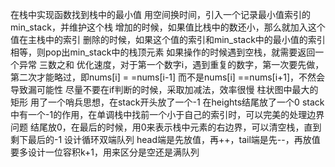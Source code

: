 在栈中实现函数找到栈中的最小值
用空间换时间，引入一个记录最小值索引的min_stack，并维护这个栈
增加的时候，如果值比栈中的数还小，那么就加入这个值在主栈中的索引
删除的时候，如果这个值的索引和min_stack中的最小值的索引相等，则pop出min_stack中的栈顶元素
如果操作的时候遇到空栈，就需要返回一个异常
三数之和
优化速度，对于第一个数字i，遇到重复的数字，第一次要先做，第二次才能略过，即nums[i] = =nums[i-1] 而不是nums[i] ==nums[i+1]，不然会导致漏可能性
尽量不要在if判断的时候，采取加减法，效率很慢
柱状图中最大的矩形
用了一个哨兵思想，在stack开头放了一个-1 在heights结尾放了一个0
stack中有一个-1的作用，在单调栈中找前一个小于自己的索引时，可以完美的处理边界问题
结尾放0，在最后的时候，用0来表示栈中元素的右边界，可以清空栈，直到剩下最后的-1
设计循环双端队列
head端是先放值，再++，tail端是先--，再放值
要多设计一位容积k+1，用来区分是空还是满队列
 
